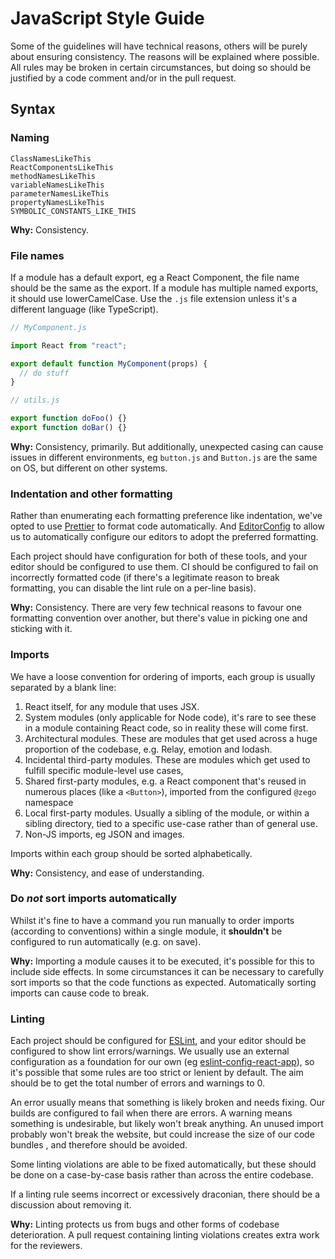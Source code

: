 # JavaScript Style Guide

Some of the guidelines will have technical reasons, others will be purely about ensuring consistency. The reasons will be explained where possible. All rules may be broken in certain circumstances, but doing so should be justified by a code comment and/or in the pull request.

## Syntax

### Naming

```
ClassNamesLikeThis
ReactComponentsLikeThis
methodNamesLikeThis
variableNamesLikeThis
parameterNamesLikeThis
propertyNamesLikeThis
SYMBOLIC_CONSTANTS_LIKE_THIS
```

**Why:** Consistency.

### File names

If a module has a default export, eg a React Component, the file name should be the same as the export. If a module has multiple named exports, it should use lowerCamelCase. Use the `.js` file extension unless it's a different language (like TypeScript).

```javascript
// MyComponent.js

import React from "react";

export default function MyComponent(props) {
  // do stuff
}
```

```javascript
// utils.js

export function doFoo() {}
export function doBar() {}
```

**Why:** Consistency, primarily. But additionally, unexpected casing can cause issues in different environments, eg `button.js` and `Button.js` are the same on OS, but different on other systems.

### Indentation and other formatting

Rather than enumerating each formatting preference like indentation, we've opted to use [Prettier](https://prettier.io/) to format code automatically. And [EditorConfig](https://editorconfig.org/) to allow us to automatically configure our editors to adopt the preferred formatting.

Each project should have configuration for both of these tools, and your editor should be configured to use them. CI should be configured to fail on incorrectly formatted code (if there's a legitimate reason to break formatting, you can disable the lint rule on a per-line basis).

**Why:** Consistency. There are very few technical reasons to favour one formatting convention over another, but there's value in picking one and sticking with it.

### Imports

We have a loose convention for ordering of imports, each group is usually separated by a blank line:

1. React itself, for any module that uses JSX.
2. System modules (only applicable for Node code), it's rare to see these in a module containing React code, so in reality these will come first.
3. Architectural modules. These are modules that get used across a huge proportion of the codebase, e.g. Relay, emotion and lodash.
4. Incidental third-party modules. These are modules which get used to fulfill specific module-level use cases,
5. Shared first-party modules, e.g. a React component that's reused in numerous places (like a `<Button>`), imported from the configured `@zego` namespace
6. Local first-party modules. Usually a sibling of the module, or within a sibling directory, tied to a specific use-case rather than of general use.
7. Non-JS imports, eg JSON and images.

Imports within each group should be sorted alphabetically.

**Why:** Consistency, and ease of understanding.

### Do _not_ sort imports automatically

Whilst it's fine to have a command you run manually to order imports (according to conventions) within a single module, it **shouldn't** be configured to run automatically (e.g. on save).

**Why:** Importing a module causes it to be executed, it's possible for this to include side effects. In some circumstances it can be necessary to carefully sort imports so that the code functions as expected. Automatically sorting imports can cause code to break.

### Linting

Each project should be configured for [ESLint](https://eslint.org/), and your editor should be configured to show lint errors/warnings. We usually use an external configuration as a foundation for our own (eg [eslint-config-react-app](https://www.npmjs.com/package/eslint-config-react-app)), so it's possible that some rules are too strict or lenient by default. The aim should be to get the total number of errors and warnings to 0.

An error usually means that something is likely broken and needs fixing. Our builds are configured to fail when there are errors. A warning means something is undesirable, but likely won't break anything. An unused import probably won't break the website, but could increase the size of our code bundles , and therefore should be avoided.

Some linting violations are able to be fixed automatically, but these should be done on a case-by-case basis rather than across the entire codebase.

If a linting rule seems incorrect or excessively draconian, there should be a discussion about removing it.

**Why:** Linting protects us from bugs and other forms of codebase deterioration. A pull request containing linting violations creates extra work for the reviewers.
